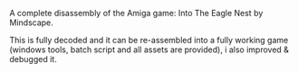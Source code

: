 A complete disassembly of the Amiga game: Into The Eagle Nest by Mindscape.

This is fully decoded and it can be re-assembled into a fully working game
(windows tools, batch script and all assets are provided), i also improved & debugged it.

